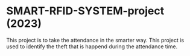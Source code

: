 # SMART-RFID-SYSTEM-project (2023)

This project is to take the attendance in the smarter way.
This project is used to identify the theft that is happend during the attendance time.
